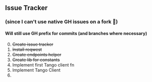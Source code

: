 ## Issue Tracker
### (since I can't use native GH issues on a fork 🙂)

#### Will still use GH prefix for commits (and branches where necessary)

0. ~~Create issue tracker~~
1. ~~Install reqwest~~
2. ~~Create endpoints helper~~
3. ~~Create lib for constants~~
4. Implement first Tango client fn
5. Implement Tango Client
6. 
